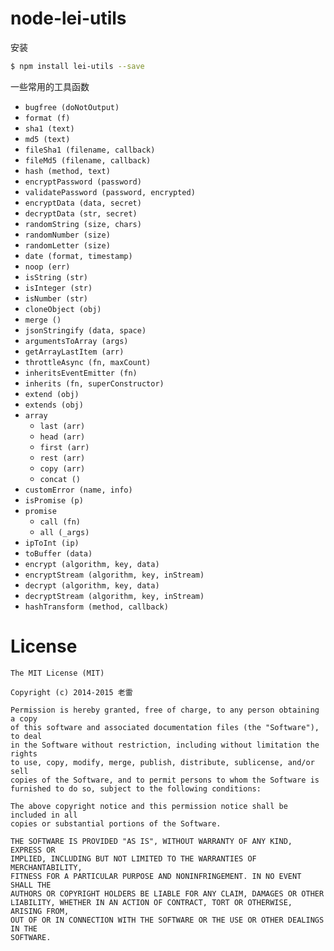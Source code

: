 # node-lei-utils

安装

```bash
$ npm install lei-utils --save
```


一些常用的工具函数

+ `bugfree (doNotOutput)`
+ `format (f)`
+ `sha1 (text)`
+ `md5 (text)`
+ `fileSha1 (filename, callback)`
+ `fileMd5 (filename, callback)`
+ `hash (method, text)`
+ `encryptPassword (password)`
+ `validatePassword (password, encrypted)`
+ `encryptData (data, secret)`
+ `decryptData (str, secret)`
+ `randomString (size, chars)`
+ `randomNumber (size)`
+ `randomLetter (size)`
+ `date (format, timestamp)`
+ `noop (err)`
+ `isString (str)`
+ `isInteger (str)`
+ `isNumber (str)`
+ `cloneObject (obj)`
+ `merge ()`
+ `jsonStringify (data, space)`
+ `argumentsToArray (args)`
+ `getArrayLastItem (arr)`
+ `throttleAsync (fn, maxCount)`
+ `inheritsEventEmitter (fn)`
+ `inherits (fn, superConstructor)`
+ `extend (obj)`
+ `extends (obj)`
+ `array`
  + `last (arr)`
  + `head (arr)`
  + `first (arr)`
  + `rest (arr)`
  + `copy (arr)`
  + `concat ()`
+ `customError (name, info)`
+ `isPromise (p)`
+ `promise`
  + `call (fn)`
  + `all (_args)`
+ `ipToInt (ip)`
+ `toBuffer (data)`
+ `encrypt (algorithm, key, data)`
+ `encryptStream (algorithm, key, inStream)`
+ `decrypt (algorithm, key, data)`
+ `decryptStream (algorithm, key, inStream)`
+ `hashTransform (method, callback)`



# License

```
The MIT License (MIT)

Copyright (c) 2014-2015 老雷

Permission is hereby granted, free of charge, to any person obtaining a copy
of this software and associated documentation files (the "Software"), to deal
in the Software without restriction, including without limitation the rights
to use, copy, modify, merge, publish, distribute, sublicense, and/or sell
copies of the Software, and to permit persons to whom the Software is
furnished to do so, subject to the following conditions:

The above copyright notice and this permission notice shall be included in all
copies or substantial portions of the Software.

THE SOFTWARE IS PROVIDED "AS IS", WITHOUT WARRANTY OF ANY KIND, EXPRESS OR
IMPLIED, INCLUDING BUT NOT LIMITED TO THE WARRANTIES OF MERCHANTABILITY,
FITNESS FOR A PARTICULAR PURPOSE AND NONINFRINGEMENT. IN NO EVENT SHALL THE
AUTHORS OR COPYRIGHT HOLDERS BE LIABLE FOR ANY CLAIM, DAMAGES OR OTHER
LIABILITY, WHETHER IN AN ACTION OF CONTRACT, TORT OR OTHERWISE, ARISING FROM,
OUT OF OR IN CONNECTION WITH THE SOFTWARE OR THE USE OR OTHER DEALINGS IN THE
SOFTWARE.
```

